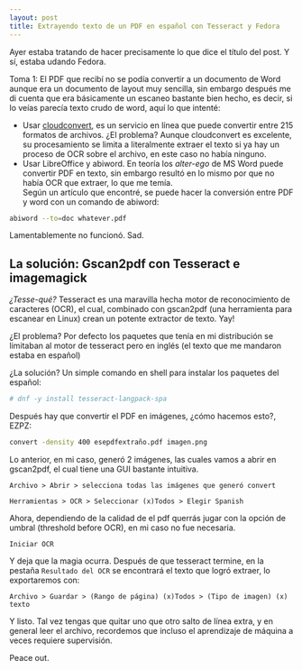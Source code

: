 ```yaml
---
layout: post
title: Extrayendo texto de un PDF en español con Tesseract y Fedora
---
```



Ayer estaba tratando de hacer precisamente lo que dice el título del post. Y sí, estaba udando Fedora.  

Toma 1: El PDF que recibí no se podía convertir a un documento de Word aunque era un documento de layout muy sencilla, sin embargo después me di cuenta que era básicamente un escaneo bastante bien hecho, es decir, si lo veías parecía texto crudo de word, aquí lo que intenté:

* Usar [cloudconvert](https://cloudconvert.com), es un servicio en línea que puede convertir entre 215 formatos de archivos. ¿El problema? Aunque cloudconvert es excelente, su procesamiento se limita a literalmente extraer el texto si ya hay un proceso de OCR sobre el archivo, en este caso no había ninguno.
* Usar LibreOffice y abiword. En teoría los *alter-ego* de MS Word puede convertir PDF en texto, sin embargo resultó en lo mismo por que no había OCR que extraer, lo que me temía.  
Según un artículo que encontré, se puede hacer la conversión entre PDF y word con un comando de abiword:  
```bash
abiword --to=doc whatever.pdf
```  
Lamentablemente no funcionó. Sad.



## La solución: Gscan2pdf con Tesseract e imagemagick

*¿Tesse-qué?* Tesseract es una maravilla hecha motor de reconocimiento de caracteres (OCR), el cual, combinado con gscan2pdf (una herramienta para escanear en Linux) crean un potente extractor de texto. Yay!

¿El problema? Por defecto los paquetes que tenía en mi distribución se limitaban al motor de tesseract pero en inglés (el texto que me mandaron estaba en español)  

¿La solución? Un simple comando en shell para instalar los paquetes del español:  
```bash
# dnf -y install tesseract-langpack-spa
```
Después hay que convertir el PDF en imágenes, ¿cómo hacemos esto?, EZPZ:  
```bash
convert -density 400 esepdfextraño.pdf imagen.png
```
Lo anterior, en mi caso, generó 2 imágenes, las cuales vamos a abrir en gscan2pdf, el cual tiene una GUI bastante intuitiva.

```
Archivo > Abrir > selecciona todas las imágenes que generó convert

Herramientas > OCR > Seleccionar (x)Todos > Elegir Spanish
```
Ahora, dependiendo de la calidad de el pdf querrás jugar con la opción de umbral (threshold before OCR), en mi caso no fue necesaria.
```
Iniciar OCR
```
Y deja que la magia ocurra.  Después de que tesseract termine, en la pestaña `Resultado del OCR` se encontrará el texto que logró extraer, lo exportaremos con:  

```
Archivo > Guardar > (Rango de página) (x)Todos > (Tipo de imagen) (x) texto
``` 
Y listo. Tal vez tengas que quitar uno que otro salto de línea extra, y en general leer el archivo, recordemos que incluso el aprendizaje de máquina a veces requiere supervisión.

Peace out.














